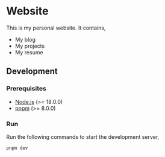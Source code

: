 # Website

This is my personal website. It contains,

- My blog
- My projects
- My resume

## Development

### Prerequisites

- [Node.js](https://nodejs.org/en/) (>= 18.0.0)
- [pnpm](https://pnpm.js.org/) (>= 8.0.0)

### Run

Run the following commands to start the development server,

```bash
pnpm dev
```
